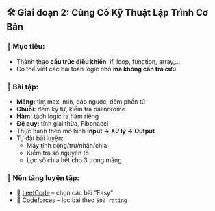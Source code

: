 ## 🛠 Giai đoạn 2: Củng Cố Kỹ Thuật Lập Trình Cơ Bản

### 🎯 Mục tiêu:

- Thành thạo **cấu trúc điều khiển**: if, loop, function, array,...
- Có thể viết các bài toán logic nhỏ **mà không cần tra cứu**.

### 📌 Bài tập:

- **Mảng:** tìm max, min, đảo ngược, đếm phần tử
- **Chuỗi:** đếm ký tự, kiểm tra palindrome
- **Hàm:** tách logic ra hàm riêng
- **Đệ quy:** tính giai thừa, Fibonacci
- Thực hành theo mô hình **Input → Xử lý → Output**
- Tự đặt bài luyện:
  - Máy tính cộng/trừ/nhân/chia
  - Kiểm tra số nguyên tố
  - Lọc số chia hết cho 3 trong mảng

### 📘 Nền tảng luyện tập:

- 🔗 [LeetCode](https://leetcode.com) – chọn các bài “Easy”
- 🔗 [Codeforces](https://codeforces.com) – lọc bài theo `800 rating`
